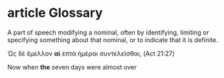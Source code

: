 # article Glossary
A part of speech modifying a nominal, often by identifying, limiting or specifying something about that nominal, or to indicate that it is definite.

Ὡς δὲ ἔμελλον **αἱ** ἑπτὰ ἡμέραι συντελεῖσθαι, (Act 21:27)

Now when **the** seven days were almost over


